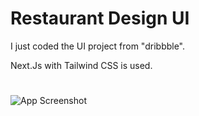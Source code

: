 
# Restaurant Design UI

I just coded the UI project from "dribbble".

Next.Js with Tailwind CSS is used.


#
![App Screenshot](https://cdn.dribbble.com/users/6047818/screenshots/17351286/media/a3df831a20e227f322eac5ab3074b6dc.png?compress=1&resize=1200x900&vertical=top)

